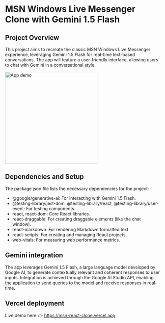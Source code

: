 # MSN Windows Live Messenger Clone with Gemini 1.5 Flash
## Project Overview
This project aims to recreate the classic MSN Windows Live Messenger experience, leveraging Gemini 1.5 Flash for real-time text-based conversations. The app will feature a user-friendly interface, allowing users to chat with Gemini in a conversational style.

<img src="assets/msn-react-clone-demo.gif" width=auto height=300 alt="App demo" />

## Dependencies and Setup
The package.json file lists the necessary dependencies for the project:

- @google/generative-ai: For interacting with Gemini 1.5 Flash.
- @testing-library/jest-dom, @testing-library/react, @testing-library/user-event: For testing components.
- react, react-dom: Core React libraries.
- react-draggable: For creating draggable elements (like the chat window).
- react-markdown: For rendering Markdown formatted text.
- react-scripts: For creating and managing React projects.
- web-vitals: For measuring web performance metrics.

## Gemini integration
The app leverages Gemini 1.5 Flash, a large language model developed by Google AI, to generate contextually relevant and coherent responses to user inputs. Integration is achieved through the Google AI Studio API, enabling the application to send queries to the model and receive responses in real-time.

## Vercel deployment
Live demo here 👉 https://msn-react-clone.vercel.app
